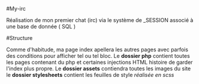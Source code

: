 #My-irc

Réalisation de mon premier chat (irc) via le système de _SESSION associé à une base de donnée ( SQL )

#Structure

Comme d'habitude, ma page index apellera les autres pages avec parfois des conditions pour afficher tel ou tel bloc.
Le **dossier php** contient toutes les pages contenant du php et certaines injections HTML histoire de garder l'index plus propre.
Le **dossier assets** contiendra toutes les images du site
le **dossier stylesheets** contient les feuilles de style *réalisée en scss*